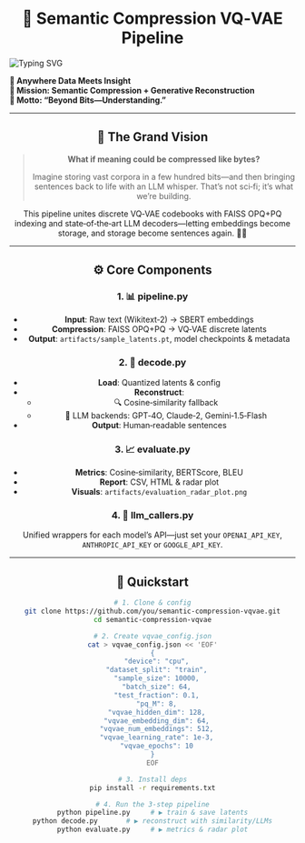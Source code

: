 <div align="center">

# 🔬 Semantic Compression VQ‑VAE Pipeline

<div align="left">

![Typing SVG](https://readme-typing-svg.herokuapp.com?font=Fira+Code&weight=600&size=28&duration=3000&pause=1000&color=F07178&center=true&vCenter=true&width=900&lines=Compressing+Meaning+Not+Just+Data;Quantize+↔️+Reconstruct+via+LLMs;Revolutionizing+Semantic+Storage+%26+Retrieval)

**📍 Anywhere Data Meets Insight**  
**🎯 Mission: Semantic Compression + Generative Reconstruction**  
**💬 Motto: “Beyond Bits—Understanding.”**

</div>

---

## 🧠 The Grand Vision

> **What if meaning could be compressed like bytes?**  
>  
> Imagine storing vast corpora in a few hundred bits—and then bringing sentences back to life with an LLM whisper. That’s not sci‑fi; it’s what we’re building.

This pipeline unites discrete VQ‑VAE codebooks with FAISS OPQ+PQ indexing and state‑of‑the‑art LLM decoders—letting embeddings become storage, and storage become sentences again. 🤖✨

---

## ⚙️ Core Components

### 1. 📊 **pipeline.py**  
- **Input**: Raw text (Wikitext‑2) → SBERT embeddings  
- **Compression**: FAISS OPQ+PQ → VQ‑VAE discrete latents  
- **Output**: `artifacts/sample_latents.pt`, model checkpoints & metadata  

### 2. 🤖 **decode.py**  
- **Load**: Quantized latents & config  
- **Reconstruct**:  
  - 🔍 Cosine‑similarity fallback  
  - 💬 LLM backends: GPT‑4O, Claude‑2, Gemini‑1.5‑Flash  
- **Output**: Human‑readable sentences  

### 3. 📈 **evaluate.py**  
- **Metrics**: Cosine‑similarity, BERTScore, BLEU  
- **Report**: CSV, HTML & radar plot  
- **Visuals**: `artifacts/evaluation_radar_plot.png`

### 4. 📡 **llm_callers.py**  
Unified wrappers for each model’s API—just set your `OPENAI_API_KEY`, `ANTHROPIC_API_KEY` or `GOOGLE_API_KEY`.

---

## 🚀 Quickstart

```bash
# 1. Clone & config
git clone https://github.com/you/semantic-compression-vqvae.git
cd semantic-compression-vqvae

# 2. Create vqvae_config.json
cat > vqvae_config.json << 'EOF'
{
  "device": "cpu",
  "dataset_split": "train",
  "sample_size": 10000,
  "batch_size": 64,
  "test_fraction": 0.1,
  "pq_M": 8,
  "vqvae_hidden_dim": 128,
  "vqvae_embedding_dim": 64,
  "vqvae_num_embeddings": 512,
  "vqvae_learning_rate": 1e-3,
  "vqvae_epochs": 10
}
EOF

# 3. Install deps
pip install -r requirements.txt

# 4. Run the 3‑step pipeline
python pipeline.py     # ▶️ train & save latents
python decode.py       # ▶️ reconstruct with similarity/LLMs
python evaluate.py     # ▶️ metrics & radar plot

